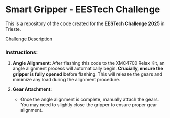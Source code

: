 # Smart Gripper - EESTech Challenge

This is a repository of the code created for the **EESTech Challenge 2025** in Trieste.

[Challenge Description](https://github.com/Infineon/hackathon/blob/master/challenge_introduction.pdf)

### Instructions:

1.  **Angle Alignment:** After flashing this code to the XMC4700 Relax Kit, an angle alignment process will automatically begin. **Crucially, ensure the gripper is fully opened** before flashing. This will release the gears and minimize any load during the alignment procedure.

2.  **Gear Attachment:**
    * Once the angle alignment is complete, manually attach the gears. You may need to slightly close the gripper to ensure proper gear alignment.

